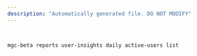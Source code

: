 ```yaml
---
description: "Automatically generated file. DO NOT MODIFY"
---
```


```bash


mgc-beta reports user-insights daily active-users list

```